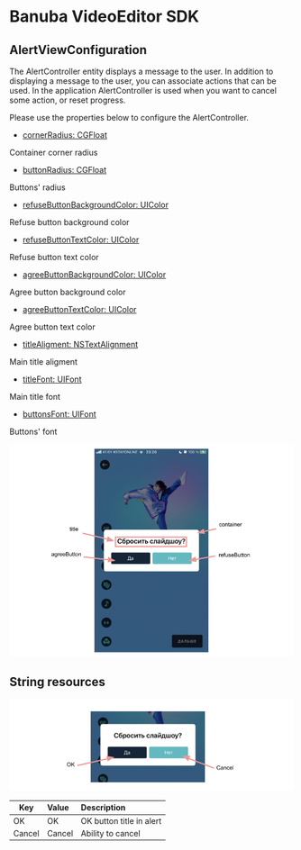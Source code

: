 # Banuba VideoEditor SDK
## AlertViewConfiguration

The AlertController entity displays a message to the user.
In addition to displaying a message to the user, you can associate actions that can be used. In the application AlertController is used when you want to cancel some action, or reset progress.

Please use the properties below to configure the AlertController.

- [cornerRadius: CGFloat](/Example/Example/Extension/AlertViewConfiguration.swift#L7)

Container corner radius

- [buttonRadius: CGFloat](/Example/Example/Extension/AlertViewConfiguration.swift#L8)

Buttons' radius

- [refuseButtonBackgroundColor: UIColor](/Example/Example/Extension/AlertViewConfiguration.swift#L9)

Refuse button background color

- [refuseButtonTextColor: UIColor](/Example/Example/Extension/AlertViewConfiguration.swift#L10)

Refuse button text color

- [agreeButtonBackgroundColor: UIColor](/Example/Example/Extension/AlertViewConfiguration.swift#L11)

Agree button background color

- [agreeButtonTextColor: UIColor](/Example/Example/Extension/AlertViewConfiguration.swift#L12)

Agree button text color

- [titleAligment: NSTextAlignment](/Example/Example/Extension/AlertViewConfiguration.swift#L13)

Main title aligment

- [titleFont: UIFont](/Example/Example/Extension/AlertViewConfiguration.swift#L14)

Main title font

- [buttonsFont: UIFont](/Example/Example/Extension/AlertViewConfiguration.swift#L15)

Buttons' font

![img](screenshots/AlertScreen.png)

## String resources

![img](screenshots/AlertLocalization.png)

| Key        |      Value      |   Description |
| ------------- | :----------- | :------------- |
| OK | OK | OK button title in alert
| Cancel | Cancel | Ability to cancel
